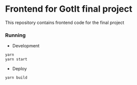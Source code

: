 # Frontend for GotIt final project
This repository contains frontend code for the final project

### Running
* Development
```bash
yarn
yarn start
```
* Deploy
```bash
yarn build
```
